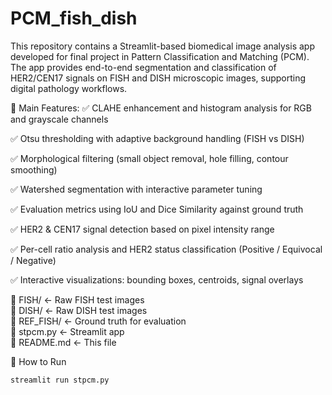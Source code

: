 # PCM_fish_dish
This repository contains a Streamlit-based biomedical image analysis app developed for final project in Pattern Classification and Matching (PCM). The app provides end-to-end segmentation and classification of HER2/CEN17 signals on FISH and DISH microscopic images, supporting digital pathology workflows.

🔬 Main Features:
✅ CLAHE enhancement and histogram analysis for RGB and grayscale channels

✅ Otsu thresholding with adaptive background handling (FISH vs DISH)

✅ Morphological filtering (small object removal, hole filling, contour smoothing)

✅ Watershed segmentation with interactive parameter tuning

✅ Evaluation metrics using IoU and Dice Similarity against ground truth

✅ HER2 & CEN17 signal detection based on pixel intensity range

✅ Per-cell ratio analysis and HER2 status classification (Positive / Equivocal / Negative)

✅ Interactive visualizations: bounding boxes, centroids, signal overlays

📂 FISH/        ← Raw FISH test images  
📂 DISH/        ← Raw DISH test images  
📂 REF_FISH/    ← Ground truth for evaluation  
📄 stpcm.py     ← Streamlit app  
📄 README.md    ← This file  

🚀 How to Run
```bash
streamlit run stpcm.py
```

